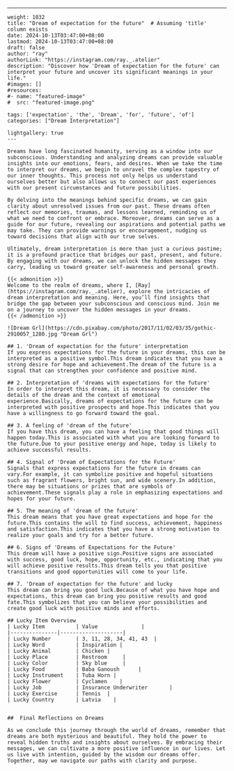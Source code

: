 ---
    weight: 1032
    title: "Dream of expectation for the future"  # Assuming 'title' column exists
    date: 2024-10-13T03:47:00+08:00
    lastmod: 2024-10-13T03:47:00+08:00
    draft: false
    author: "ray"
    authorLink: "https://instagram.com/ray._.atelier"
    description: "Discover how 'Dream of expectation for the future' can interpret your future and uncover its significant meanings in your life."
    #images: []
    #resources:
    #- name: "featured-image"
    #  src: "featured-image.png"
    
    tags: ['expectation', 'the', 'Dream', 'for', 'future', 'of']
    categories: ["Dream Interpretation"]
    
    lightgallery: true
    ---
    
    Dreams have long fascinated humanity, serving as a window into our subconscious. Understanding and analyzing dreams can provide valuable insights into our emotions, fears, and desires. When we take the time to interpret our dreams, we begin to unravel the complex tapestry of our inner thoughts. This process not only helps us understand ourselves better but also allows us to connect our past experiences with our present circumstances and future possibilities.
    
    By delving into the meanings behind specific dreams, we can gain clarity about unresolved issues from our past. These dreams often reflect our memories, traumas, and lessons learned, reminding us of what we need to confront or embrace. Moreover, dreams can serve as a guide for our future, revealing our aspirations and potential paths we may take. They can provide warnings or encouragement, nudging us toward decisions that align with our true selves.
    
    Ultimately, dream interpretation is more than just a curious pastime; it is a profound practice that bridges our past, present, and future. By engaging with our dreams, we can unlock the hidden messages they carry, leading us toward greater self-awareness and personal growth.
    
    {{< admonition >}}
    Welcome to the realm of dreams, where I, [Ray](https://instagram.com/ray._.atelier), explore the intricacies of dream interpretation and meaning. Here, you’ll find insights that bridge the gap between your subconscious and conscious mind. Join me on a journey to uncover the hidden messages in your dreams.
    {{< /admonition >}}
    
    ![Dream Grl](https://cdn.pixabay.com/photo/2017/11/02/03/35/gothic-2910057_1280.jpg "Dream Grl")
    
    ## 1. 'Dream of expectation for the future' interpretation
    If you express expectations for the future in your dreams, this can be interpreted as a positive symbol.This dream indicates that you have a strong desire for hope and achievement.The dream of the future is a signal that can strengthen your confidence and positive mind.
    
    ## 2. Interpretation of 'dreams with expectations for the future'
    In order to interpret this dream, it is necessary to consider the details of the dream and the context of emotional experience.Basically, dreams of expectations for the future can be interpreted with positive prospects and hope.This indicates that you have a willingness to go forward toward the goal.
    
    ## 3. A feeling of 'dream of the future'
    If you have this dream, you can have a feeling that good things will happen today.This is associated with what you are looking forward to the future.Due to your positive energy and hope, today is likely to achieve successful results.
    
    ## 4. Signal of 'Dream of Expectations for the Future'
    Signals that express expectations for the future in dreams can vary.For example, it can symbolize positive and hopeful situations such as fragrant flowers, bright sun, and wide scenery.In addition, there may be situations or prizes that are symbols of achievement.These signals play a role in emphasizing expectations and hopes for your future.
    
    ## 5. The meaning of 'dream of the future'
    This dream means that you have great expectations and hope for the future.This contains the will to find success, achievement, happiness and satisfaction.This indicates that you have a strong motivation to realize your goals and try for a better future.
    
    ## 6. Signs of 'Dreams of Expectations for the Future'
    This dream will have a positive sign.Positive signs are associated with success, good luck, hope, opportunity, etc., indicating that you will achieve positive results.This dream tells you that positive transitions and good opportunities will come to your life.
    
    ## 7. 'Dream of expectation for the future' and lucky
    This dream can bring you good luck.Because of what you have hope and expectations, this dream can bring you positive results and good fate.This symbolizes that you can believe your possibilities and create good luck with positive minds and efforts.
    
    ## Lucky Item Overview
    | Lucky Item          | Value              |
    |---------------|--------------------|
    | Lucky Number        | 3, 11, 28, 34, 41, 43  |
    | Lucky Word          | Inspiration |
    | Lucky Animal        | Chicken |
    | Lucky Place         | Restroom     |
    | Lucky Color         | Sky blue     |
    | Lucky Food          | Baba Ganoush      |
    | Lucky Instrument    | Tuba Horn |
    | Lucky Flower        | Cyclamen    |
    | Lucky Job           | Insurance Underwriter       |
    | Lucky Exercise      | Tennis  |
    | Lucky Country       | Latvia    |
    
    
    ##  Final Reflections on Dreams
    
    As we conclude this journey through the world of dreams, remember that dreams are both mysterious and beautiful. They hold the power to reveal hidden truths and insights about ourselves. By embracing their messages, we can cultivate a more positive influence in our lives. Let us live with intention, guided by the wisdom our dreams offer. Together, may we navigate our paths with clarity and purpose.
    